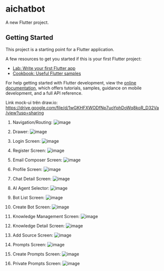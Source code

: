 # aichatbot

A new Flutter project.

## Getting Started

This project is a starting point for a Flutter application.

A few resources to get you started if this is your first Flutter project:

- [Lab: Write your first Flutter app](https://docs.flutter.dev/get-started/codelab)
- [Cookbook: Useful Flutter samples](https://docs.flutter.dev/cookbook)

For help getting started with Flutter development, view the
[online documentation](https://docs.flutter.dev/), which offers tutorials,
samples, guidance on mobile development, and a full API reference.

Link mock-ui trên draw.io:
https://drive.google.com/file/d/1wGKHFXWODfNp7uoYphDoWq8koR_D32Va/view?usp=sharing

1. Navigation/Routing:
![image](https://github.com/user-attachments/assets/42fa5de1-92da-481e-bf9d-95f60db54c22)


2. Drawer:
![image](https://github.com/user-attachments/assets/fb0145a9-1eb8-4bdb-af03-12e49194d369)

3. Login Screen:
![image](https://github.com/user-attachments/assets/ee06de58-db9d-4864-b734-de3fae6d8c64)

4. Register Screen:
![image](https://github.com/user-attachments/assets/693d6e31-0588-46cf-a285-58f6e462b194)

5. Email Composer Screen:
![image](https://github.com/user-attachments/assets/92d181cf-8be3-4855-aedd-83e62952d1ae)

6. Profile Screen:
![image](https://github.com/user-attachments/assets/c40d787f-b4ac-41d7-b08a-fbac5f80ebca)

7. Chat Detail Screen:
![image](https://github.com/user-attachments/assets/a11372e2-b1c0-4ffc-8ea7-eee682071ed8)

8. AI Agent Selector:
![image](https://github.com/user-attachments/assets/aec0711e-32f3-4e58-a7b6-ffd15f1e03bd)

9. Bot List Screen:
![image](https://github.com/user-attachments/assets/ff72188f-86d6-4de6-861b-e715090fb0d5)

10. Create Bot Screen:
![image](https://github.com/user-attachments/assets/b96a127e-f746-4add-95e0-76801618b832)

11. Knowledge Management Screen:
![image](https://github.com/user-attachments/assets/608d8f76-5cf0-4819-bff5-9de879bb30bf)

12. Knowledge Detail Screen:
![image](https://github.com/user-attachments/assets/adc8e5ad-0cb9-465a-8773-4ee0fb01c61d)

13. Add Source Screen:
![image](https://github.com/user-attachments/assets/62cf841b-ae88-4eee-b519-7235fd581a1d)

14. Prompts Screen:
![image](https://github.com/user-attachments/assets/1dd0adaa-732c-4d38-a519-03dc7823c83e)

15. Create Prompts Screen:
![image](https://github.com/user-attachments/assets/bf7c4fb0-cdc7-4c8a-bec9-2e605a53247f)

16. Private Prompts Screen:
![image](https://github.com/user-attachments/assets/f1eb90e9-2ae3-4cb9-95f8-50eadc9019a3)


